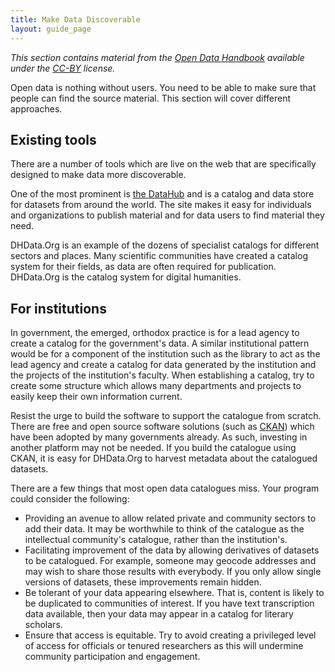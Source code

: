 ```yaml
---
title: Make Data Discoverable
layout: guide_page
---
```

_This section contains material from the [Open Data Handbook](http://opendatahandbook.org/) available under the [CC-BY](http://creativecommons.org/licenses/by/3.0/) license._

Open data is nothing without users. You need to be able to make sure that people can find the source material. This section will cover different approaches.

## Existing tools

There are a number of tools which are live on the web that are specifically designed to make data more discoverable.

One of the most prominent is [the DataHub](http://datahub.io/) and is a catalog and data store for datasets from around the world. The site makes it easy for individuals and organizations to publish material and for data users to find material they need.

DHData.Org is an example of the dozens of specialist catalogs for different sectors and places. Many scientific communities have created a catalog system for their fields, as data are often required for publication. DHData.Org is the catalog system for digital humanities.

## For institutions

In government, the emerged, orthodox practice is for a lead agency to create a catalog for the government's data. A similar institutional pattern would be for a component of the institution such as the library to act as the lead agency and create a catalog for data generated by the institution and the projects of the institution's faculty. When establishing a catalog, try to create some structure which allows many departments and projects to easily keep their own information current.

Resist the urge to build the software to support the catalogue from scratch. There are free and open source software solutions (such as [CKAN](http://ckan.org/)) which have been adopted by many governments already. As such, investing in another platform may not be needed. If you build the catalogue using CKAN, it is easy for DHData.Org to harvest metadata about the catalogued datasets.

There are a few things that most open data catalogues miss. Your program could consider the following:

- Providing an avenue to allow related private and community sectors to add their data. It may be worthwhile to think of the catalogue as the intellectual community's catalogue, rather than the institution's.
- Facilitating improvement of the data by allowing derivatives of datasets to be catalogued. For example, someone may geocode addresses and may wish to share those results with everybody. If you only allow single versions of datasets, these improvements remain hidden.
- Be tolerant of your data appearing elsewhere. That is, content is likely to be duplicated to communities of interest. If you have text transcription data available, then your data may appear in a catalog for literary scholars.
- Ensure that access is equitable. Try to avoid creating a privileged level of access for officials or tenured researchers as this will undermine community participation and engagement.